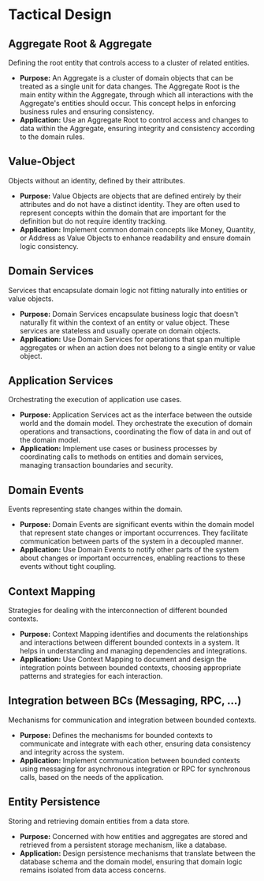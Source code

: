 # Tactical Design

## Aggregate Root & Aggregate

Defining the root entity that controls access to a cluster of related entities.

- **Purpose:** An Aggregate is a cluster of domain objects that can be treated as a single unit for data changes. The Aggregate Root is the main entity within the Aggregate, through which all interactions with the Aggregate's entities should occur. This concept helps in enforcing business rules and ensuring consistency.
- **Application:** Use an Aggregate Root to control access and changes to data within the Aggregate, ensuring integrity and consistency according to the domain rules.

## Value-Object

Objects without an identity, defined by their attributes.

- **Purpose:** Value Objects are objects that are defined entirely by their attributes and do not have a distinct identity. They are often used to represent concepts within the domain that are important for the definition but do not require identity tracking.
- **Application:** Implement common domain concepts like Money, Quantity, or Address as Value Objects to enhance readability and ensure domain logic consistency.

## Domain Services

Services that encapsulate domain logic not fitting naturally into entities or value objects.

- **Purpose:** Domain Services encapsulate business logic that doesn't naturally fit within the context of an entity or value object. These services are stateless and usually operate on domain objects.
- **Application:** Use Domain Services for operations that span multiple aggregates or when an action does not belong to a single entity or value object.

## Application Services

Orchestrating the execution of application use cases.

- **Purpose:** Application Services act as the interface between the outside world and the domain model. They orchestrate the execution of domain operations and transactions, coordinating the flow of data in and out of the domain model.
- **Application:** Implement use cases or business processes by coordinating calls to methods on entities and domain services, managing transaction boundaries and security.

## Domain Events

Events representing state changes within the domain.

- **Purpose:** Domain Events are significant events within the domain model that represent state changes or important occurrences. They facilitate communication between parts of the system in a decoupled manner.
- **Application:** Use Domain Events to notify other parts of the system about changes or important occurrences, enabling reactions to these events without tight coupling.

## Context Mapping

Strategies for dealing with the interconnection of different bounded contexts.

- **Purpose:** Context Mapping identifies and documents the relationships and interactions between different bounded contexts in a system. It helps in understanding and managing dependencies and integrations.
- **Application:** Use Context Mapping to document and design the integration points between bounded contexts, choosing appropriate patterns and strategies for each interaction.

## Integration between BCs (Messaging, RPC, ...)

Mechanisms for communication and integration between bounded contexts.

- **Purpose:** Defines the mechanisms for bounded contexts to communicate and integrate with each other, ensuring data consistency and integrity across the system.
- **Application:** Implement communication between bounded contexts using messaging for asynchronous integration or RPC for synchronous calls, based on the needs of the application.

## Entity Persistence

Storing and retrieving domain entities from a data store.

- **Purpose:** Concerned with how entities and aggregates are stored and retrieved from a persistent storage mechanism, like a database.
- **Application:** Design persistence mechanisms that translate between the database schema and the domain model, ensuring that domain logic remains isolated from data access concerns.
